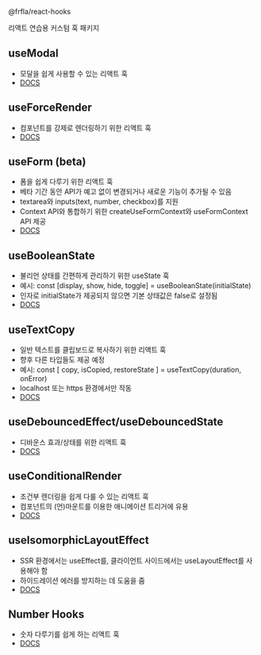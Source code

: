 @frfla/react-hooks

리액트 연습용 커스텀 훅 패키지

## useModal

- 모달을 쉽게 사용할 수 있는 리액트 훅
- [DOCS](https://github.com/frfla/react-hooks/blob/main/react/src/use-modal/README.md)

## useForceRender

- 컴포넌트를 강제로 렌더링하기 위한 리액트 훅
- [DOCS](https://github.com/frfla/react-hooks/blob/main/react/src/use-force-render/README.md)

## useForm (beta)

- 폼을 쉽게 다루기 위한 리액트 훅
- 베타 기간 동안 API가 예고 없이 변경되거나 새로운 기능이 추가될 수 있음
- textarea와 inputs(text, number, checkbox)를 지원
- Context API와 통합하기 위한 createUseFormContext와 useFormContext API 제공
- [DOCS](https://github.com/frfla/react-hooks/blob/main/react/src/use-form/README.md)

## useBooleanState

- 불리언 상태를 간편하게 관리하기 위한 useState 훅
- 예시: const [display, show, hide, toggle] = useBooleanState(initialState)
- 인자로 initialState가 제공되지 않으면 기본 상태값은 false로 설정됨
- [DOCS](https://github.com/frfla/react-hooks/blob/main/react/src/use-boolean-state/README.md)

## useTextCopy

- 일반 텍스트를 클립보드로 복사하기 위한 리액트 훅
- 향후 다른 타입들도 제공 예정
- 예시: const [ copy, isCopied, restoreState ] = useTextCopy(duration, onError)
- localhost 또는 https 환경에서만 작동
- [DOCS](https://github.com/frfla/react-hooks/blob/main/react/src/use-clipboard/README.md)

## useDebouncedEffect/useDebouncedState

- 디바운스 효과/상태를 위한 리액트 훅
- [DOCS](https://github.com/frfla/react-hooks/blob/main/react/src/use-debounced/README.md)

## useConditionalRender

- 조건부 렌더링을 쉽게 다룰 수 있는 리액트 훅
- 컴포넌트의 (언)마운트를 이용한 애니메이션 트리거에 유용
- [DOCS](https://github.com/frfla/react-hooks/blob/main/react/src/use-conditional-render/README.md)

## useIsomorphicLayoutEffect

- SSR 환경에서는 useEffect를, 클라이언트 사이드에서는 useLayoutEffect를 사용해야 함
- 하이드레이션 에러를 방지하는 데 도움을 줌
- [DOCS](https://github.com/frfla/react-hooks/blob/main/react/src/use-isomorphic-layout-effect/README.md)

## Number Hooks

- 숫자 다루기를 쉽게 하는 리액트 훅
- [DOCS](https://github.com/frfla/react-hooks/blob/main/react/src/use-numbers/README.md)
